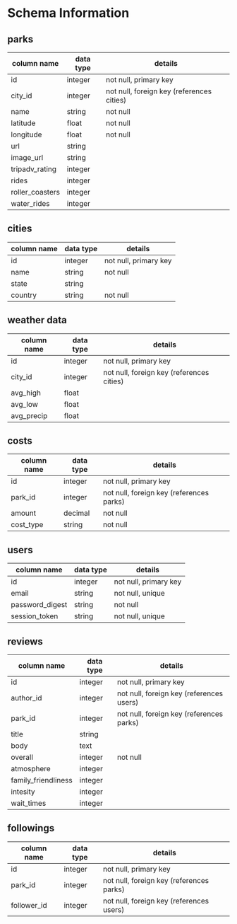 # Schema Information

## parks
column name          | data type | details
---------------------|-----------|-----------------------
id                   | integer   | not null, primary key
city_id              | integer   | not null, foreign key (references cities)
name                 | string    | not null
latitude             | float     | not null
longitude            | float     | not null
url                  | string    |
image_url            | string    |
tripadv_rating       | integer   |
rides                | integer   |
roller_coasters      | integer   |
water_rides          | integer   |

## cities
column name | data type | details
------------|-----------|-----------------------
id          | integer   | not null, primary key
name        | string    | not null
state       | string    |
country     | string    | not null

## weather data
column name | data type | details
------------|-----------|-----------------------
id          | integer   | not null, primary key
city_id     | integer   | not null, foreign key (references cities)
avg_high    | float     | 
avg_low     | float     | 
avg_precip  | float     | 

## costs
column name | data type | details
------------|-----------|-----------------------
id          | integer   | not null, primary key
park_id     | integer   | not null, foreign key (references parks)
amount      | decimal   | not null
cost_type   | string    | not null

## users
column name     | data type | details
----------------|-----------|-----------------------
id              | integer   | not null, primary key
email           | string    | not null, unique
password_digest | string    | not null
session_token   | string    | not null, unique

## reviews
column name         | data type | details
--------------------|-----------|-----------------------
id                  | integer   | not null, primary key
author_id           | integer   | not null, foreign key (references users)
park_id             | integer   | not null, foreign key (references parks)
title               | string    |
body                | text      |
overall             | integer   | not null
atmosphere          | integer   |
family_friendliness | integer   |
intesity            | integer   |
wait_times          | integer   |

## followings
column name | data type | details
------------|-----------|-----------------------
id          | integer   | not null, primary key
park_id     | integer   | not null, foreign key (references parks)
follower_id | integer   | not null, foreign key (references users)
